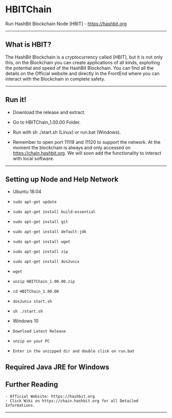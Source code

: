 # HBITChain
Run HashBit Blockchain Node [HBIT] - https://hashbit.org

----
## What is HBIT? ##
The HashBit Blockchain is a cryptocurrency called [HBIT], but it is not only this, on the Blockchain you can create applications of all kinds, exploiting the potential and speed of the HashBit Blockchain.
You can find all the details on the Official website and directly in the FrontEnd where you can interact with the Blockchain in complete safety.

----
## Run it! ##

  - Download the release and extract.
  - Go to HBITChain_1.00.00 Folder.
  - Run with sh ./start.sh (Linux) or run.bat (Windows).

  - Remember to open port 11119 and 11120 to support the network.
At the moment the blockchain is always and only accessed on https://chain.hashbit.org.
We will soon add the functionality to interact with local software.

----
## Setting up Node and Help Network ##

  - Ubuntu 18:04
  - `sudo apt-get update`
  - `sudo apt-get install build-essential`
  - `sudo apt-get install git`
  - `sudo apt-get install default-jdk`
  - `sudo apt-get install wget`
  - `sudo apt-get install zip`
  - `sudo apt-get install dos2unix`
  - `wget `
  - `unzip HBITChain_1.00.00.zip`
  - `cd HBITChain_1.00.00`
  - `dos2unix start.sh`
  - `sh ./start.sh`

  - Windows 10
  - `Download Latest Release`
  - `unzip on your PC`
  - `Enter in the unzipped dir and double click on run.bat`

Required Java JRE for Windows
----
## Further Reading ##

    - Official Website: https://hashbit.org
    - Click Wiki on https://chain.hashbit.org for all Detailed Informations.

----

